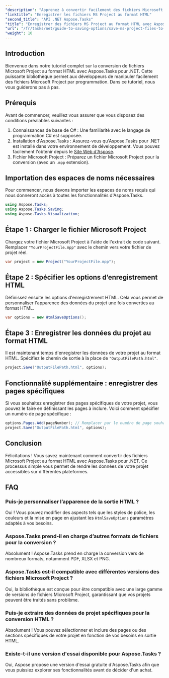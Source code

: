 ```yaml
---
"description": "Apprenez à convertir facilement des fichiers Microsoft Project (.mpp) au format HTML avec Aspose.Tasks pour .NET. Ce tutoriel complet fournit des instructions étape par étape, notamment pour charger des fichiers de projet, personnaliser la sortie HTML et enregistrer des pages spécifiques."
"linktitle": "Enregistrer les fichiers MS Project au format HTML"
"second_title": "API .NET Aspose.Tasks"
"title": "Enregistrer des fichiers MS Project au format HTML avec Aspose.Tasks pour .NET"
"url": "/fr/tasks/net/guide-to-saving-options/save-ms-project-files-to-html-format/"
"weight": 10
---
```


## Introduction

Bienvenue dans notre tutoriel complet sur la conversion de fichiers Microsoft Project au format HTML avec Aspose.Tasks pour .NET. Cette puissante bibliothèque permet aux développeurs de manipuler facilement des fichiers Microsoft Project par programmation. Dans ce tutoriel, nous vous guiderons pas à pas.

## Prérequis

Avant de commencer, veuillez vous assurer que vous disposez des conditions préalables suivantes :

1. Connaissances de base de C# : Une familiarité avec le langage de programmation C# est supposée.
2. Installation d'Aspose.Tasks : Assurez-vous qu'Aspose.Tasks pour .NET est installé dans votre environnement de développement. Vous pouvez facilement l'obtenir depuis le [Site Web d'Aspose](https://www.aspose.com).
3. Fichier Microsoft Project : Préparez un fichier Microsoft Project pour la conversion (avec un `.mpp` extension).

## Importation des espaces de noms nécessaires

Pour commencer, nous devons importer les espaces de noms requis qui nous donneront accès à toutes les fonctionnalités d'Aspose.Tasks.

```csharp
using Aspose.Tasks;
using Aspose.Tasks.Saving;
using Aspose.Tasks.Visualization;
```

## Étape 1 : Charger le fichier Microsoft Project

Chargez votre fichier Microsoft Project à l'aide de l'extrait de code suivant. Remplacer `"YourProjectFile.mpp"` avec le chemin vers votre fichier de projet réel.

```csharp
var project = new Project("YourProjectFile.mpp");
```

## Étape 2 : Spécifier les options d’enregistrement HTML

Définissez ensuite les options d'enregistrement HTML. Cela vous permet de personnaliser l'apparence des données du projet une fois converties au format HTML.

```csharp
var options = new HtmlSaveOptions();
```

## Étape 3 : Enregistrer les données du projet au format HTML

Il est maintenant temps d'enregistrer les données de votre projet au format HTML. Spécifiez le chemin de sortie à la place de `"OutputFilePath.html"`.

```csharp
project.Save("OutputFilePath.html", options);
```

## Fonctionnalité supplémentaire : enregistrer des pages spécifiques

Si vous souhaitez enregistrer des pages spécifiques de votre projet, vous pouvez le faire en définissant les pages à inclure. Voici comment spécifier un numéro de page spécifique :

```csharp
options.Pages.Add(pageNumber); // Remplacer par le numéro de page souhaité
project.Save("OutputFilePath.html", options);
```

## Conclusion

Félicitations ! Vous savez maintenant comment convertir des fichiers Microsoft Project au format HTML avec Aspose.Tasks pour .NET. Ce processus simple vous permet de rendre les données de votre projet accessibles sur différentes plateformes.

## FAQ

### Puis-je personnaliser l’apparence de la sortie HTML ?
Oui ! Vous pouvez modifier des aspects tels que les styles de police, les couleurs et la mise en page en ajustant les `HtmlSaveOptions` paramètres adaptés à vos besoins.

### Aspose.Tasks prend-il en charge d’autres formats de fichiers pour la conversion ?
Absolument ! Aspose.Tasks prend en charge la conversion vers de nombreux formats, notamment PDF, XLSX et PNG.

### Aspose.Tasks est-il compatible avec différentes versions des fichiers Microsoft Project ?
Oui, la bibliothèque est conçue pour être compatible avec une large gamme de versions de fichiers Microsoft Project, garantissant que vos projets peuvent être traités sans problème.

### Puis-je extraire des données de projet spécifiques pour la conversion HTML ?
Absolument ! Vous pouvez sélectionner et inclure des pages ou des sections spécifiques de votre projet en fonction de vos besoins en sortie HTML.

### Existe-t-il une version d'essai disponible pour Aspose.Tasks ?
Oui, Aspose propose une version d'essai gratuite d'Aspose.Tasks afin que vous puissiez explorer ses fonctionnalités avant de décider d'un achat.